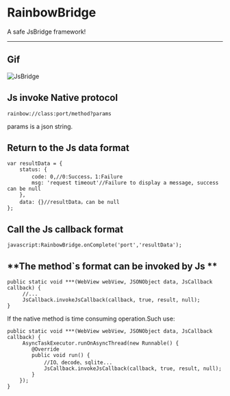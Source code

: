 # **RainbowBridge**
A safe JsBridge framework!

----
## Gif
![JsBridge](http://7xswxf.com2.z0.glb.clouddn.com/blog/js.gif)

## **Js invoke Native protocol**

```
rainbow://class:port/method?params
```
params is a json string.

## **Return to the Js data format**

```
var resultData = {
    status: {
        code: 0,//0:Success，1:Failure
        msg: 'request timeout'//Failure to display a message, success can be null
    },
    data: {}//resultData，can be null
};
```
## **Call the Js callback format**

```
javascript:RainbowBridge.onComplete('port','resultData');
```
## **The method`s format can be invoked by Js **

```
public static void ***(WebView webView, JSONObject data, JsCallback callback) {
	 //...
	 JsCallback.invokeJsCallback(callback, true, result, null);
}
```
If the native method is time consuming operation.Such use:

```
public static void ***(WebView webView, JSONObject data, JsCallback callback) {
	 AsyncTaskExecutor.runOnAsyncThread(new Runnable() {
        @Override
        public void run() {
            //IO、decode、sqlite... 
            JsCallback.invokeJsCallback(callback, true, result, null);
        }
    });
}
        
```

